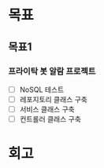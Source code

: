 # 목표

## 목표1
### 프라이탁 봇 알람 프로젝트
- [ ] NoSQL 테스트
- [ ] 레포지토리 클래스 구축
- [ ] 서비스 클래스 구축
- [ ] 컨트롤러 클래스 구축

# 회고